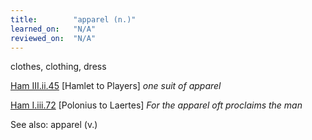 ```yaml
---
title:        "apparel (n.)"
learned_on:   "N/A"
reviewed_on:  "N/A"
---
```


clothes, clothing, dress

[Ham III.ii.45](https://www.shakespeareswords.com/Public/Play.aspx?Act=3&Scene=2&WorkId=2#117332) \[Hamlet to Players\] *one suit of apparel*

[Ham I.iii.72](https://www.shakespeareswords.com/Public/Play.aspx?Act=1&Scene=3&WorkId=2#115537) \[Polonius to Laertes\] *For the apparel oft proclaims the man*

See also: apparel (v.)

